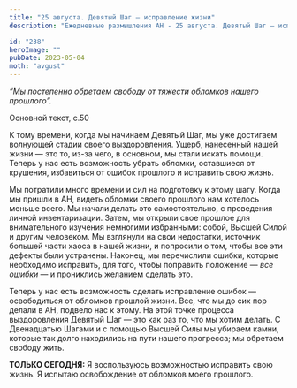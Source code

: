 ```yaml
---
title: "25 августа. Девятый Шаг — исправление жизни"
description: "Ежедневные размышления АН - 25 августа. Девятый Шаг — исправление жизни"

id: "238"
heroImage: ""
pubDate: 2023-05-04
moth: "avgust"
---
```


_“Мы постепенно обретаем свободу от тяжести обломков нашего прошлого”._

Основной текст, с.50

К тому времени, когда мы начинаем Девятый Шаг, мы уже достигаем волнующей
стадии своего выздоровления. Ущерб, нанесенный нашей жизни — это то, из-за
чего, в основном, мы стали искать помощи. Теперь у нас есть возможность убрать
обломки, оставшиеся от крушения, избавиться от ошибок прошлого и исправить
свою жизнь.

Мы потратили много времени и сил на подготовку к этому шагу. Когда мы пришли в
АН, видеть обломки своего прошлого нам хотелось меньше всего. Мы начали делать
это самостоятельно, с проведения личной инвентаризации. Затем, мы открыли свое
прошлое для внимательного изучения немногими избранными: собой, Высшей Силой и
другим человеком. Мы взглянули на свои недостатки, источник большей части
хаоса в нашей жизни, и попросили о том, чтобы все эти дефекты были устранены.
Наконец, мы перечислили ошибки, которые необходимо исправить, для того, чтобы
поправить положение — _все ошибки_ — и прониклись желанием сделать это.

Теперь у нас есть возможность сделать исправление ошибок — освободиться от
обломков прошлой жизни. Все, что мы до сих пор делали в АН, подвело нас к
этому. На этой точке процесса выздоровления Девятый Шаг — это как раз то, что
мы хотим делать. С Двенадцатью Шагами и с помощью Высшей Силы мы убираем
камни, которые так долго находились на пути нашего прогресса; мы обретаем
свободу жить.

**ТОЛЬКО СЕГОДНЯ:** Я воспользуюсь возможностью исправить свою жизнь. Я
испытаю освобождение от обломков моего прошлого.
